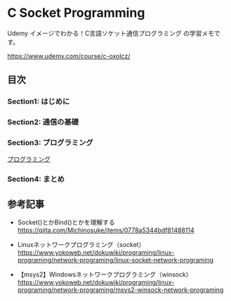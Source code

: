 # C Socket Programming

Udemy イメージでわかる！C言語ソケット通信プログラミング の学習メモです。  

https://www.udemy.com/course/c-oxolcz/  


## 目次

### Section1: はじめに


### Section2: 通信の基礎


### Section3: プログラミング

[プログラミング](./03_Programming/)  

### Section4: まとめ


## 参考記事

- Socket()とかBind()とかを理解する  
	https://qiita.com/Michinosuke/items/0778a5344bdf81488114  

- Linuxネットワークプログラミング（socket）  
	https://www.yokoweb.net/dokuwiki/programing/linux-programing/network-programing/linux-socket-network-programing  

- 【msys2】Windowsネットワークプログラミング（winsock）  
	https://www.yokoweb.net/dokuwiki/programing/linux-programing/network-programing/msys2-winsock-network-programing  

